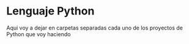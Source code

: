 # Lenguaje Python
Aqui voy a dejar en carpetas separadas cada uno de los proyectos de Python que voy haciendo